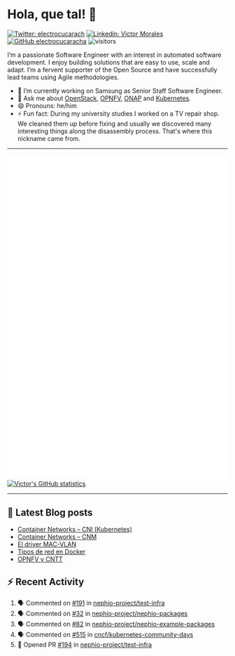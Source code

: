# Hola, que tal! 👋

[![Twitter: electrocucarach](https://img.shields.io/twitter/follow/electrocucarach?style=social)](https://twitter.com/electrocucarach)
[![Linkedin: Victor Morales](https://img.shields.io/badge/-VictorMorales-blue?style=flat-square&logo=Linkedin&logoColor=white&link=https://www.linkedin.com/in/electrocucaracha/)](https://www.linkedin.com/in/electrocucaracha/)
[![GitHub electrocucaracha](https://img.shields.io/github/followers/electrocucaracha?label=follow&style=social)](https://github.com/electrocucaracha)
![visitors](https://visitor-badge.laobi.icu/badge?page_id=electrocucaracha.electrocucaracha)

I’m a passionate Software Engineer with an interest in automated
software development. I enjoy building solutions that are easy to use,
scale and adapt. I’m a fervent supporter of the Open Source and have
successfully lead teams using Agile methodologies.

- 🔭 I’m currently working on Samsung as Senior Staff Software
Engineer.
- 💬 Ask me about [OpenStack](https://www.openstack.org/),
[OPNFV](https://www.opnfv.org/), [ONAP](https://www.onap.org/) and
[Kubernetes](https://kubernetes.io/).
- 😄 Pronouns: he/him
- ⚡ Fun fact: During my university studies I worked on a TV repair
shop. We cleaned them up before fixing and usually we discovered many
interesting things along the disassembly process. That's where this
nickname came from.

---

![Metrics](https://github.com/electrocucaracha/electrocucaracha/blob/master/github-metrics.svg)
[![Victor's GitHub statistics](https://github-readme-stats.vercel.app/api?username=electrocucaracha)](https://github.com/anuraghazra/github-readme-stats#github-stats-card)

---

## 📘 Latest Blog posts

<!-- BLOG-POST-LIST:START -->
- [Container Networks – CNI &lpar;Kubernetes&rpar;](https://electrocucaracha.com/2021/07/05/container-networks-cni/)
- [Container Networks – CNM](https://electrocucaracha.com/2020/08/28/container-network-model/)
- [El driver MAC-VLAN](https://electrocucaracha.com/2020/07/01/el-driver-mac-vlan/)
- [Tipos de red en Docker](https://electrocucaracha.com/2020/06/13/tipos-de-red-en-docker/)
- [OPNFV y CNTT](https://electrocucaracha.com/2020/05/29/opnfv-y-cntt/)
<!-- BLOG-POST-LIST:END -->

## :zap: Recent Activity

<!--START_SECTION:activity-->
1. 🗣 Commented on [#191](https://github.com/nephio-project/test-infra/pull/191#issuecomment-1738284379) in [nephio-project/test-infra](https://github.com/nephio-project/test-infra)
2. 🗣 Commented on [#32](https://github.com/nephio-project/nephio-packages/pull/32#issuecomment-1738283223) in [nephio-project/nephio-packages](https://github.com/nephio-project/nephio-packages)
3. 🗣 Commented on [#82](https://github.com/nephio-project/nephio-example-packages/pull/82#issuecomment-1738216727) in [nephio-project/nephio-example-packages](https://github.com/nephio-project/nephio-example-packages)
4. 🗣 Commented on [#515](https://github.com/cncf/kubernetes-community-days/issues/515#issuecomment-1738168714) in [cncf/kubernetes-community-days](https://github.com/cncf/kubernetes-community-days)
5. 💪 Opened PR [#194](https://github.com/nephio-project/test-infra/pull/194) in [nephio-project/test-infra](https://github.com/nephio-project/test-infra)
<!--END_SECTION:activity-->
